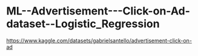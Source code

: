 # ML--Advertisement---Click-on-Ad-dataset--Logistic_Regression
https://www.kaggle.com/datasets/gabrielsantello/advertisement-click-on-ad
